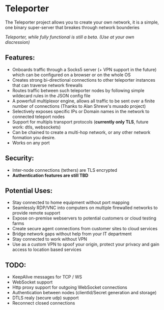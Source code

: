 # Teleporter
The Teleporter project allows you to create your own network,
it is a simple, one binary super-server that breakes through network bounderies

*Teleporter, while fully functional is still a beta. (Use at your own discression)*

## Features:
* Onboards traffic through a Socks5 server (+ VPN support in the future) which can be configured on a browser or on the whole OS
* Creates strong bi-directional connections to other teleporter instances that can traverse network firewalls
* Routes traffic between such teleporter nodes by following simple wildecard rules in the JSON config file
* A powerfull multiplexor engine, allows all traffic to be sent over a finite number of connections (Thanks to Alan Shreve's muxado project)
* Selectively exposes specific IPs or Domain names in the network to connected teleport nodes
* Support for multipls transport protocols (**currently only TLS**, future work: dtls, websockets)
* Can be chained to create a multi-hop network, or any other network formation you desire.
* Works on any port

## Security:
* Inter-node connections (tethers) are TLS encrypted 
* **Authentication features are still TBD**

## Potential Uses:
* Stay connected to home equipment without port mapping
* Seamlessly RDP/VNC into computers on multiple firewalled networks to provide remote support
* Expose on-premise webservers to potential customers or cloud testing farms
* Create secure agent connections from customer sites to cloud services
* Bridge network gaps without help from your IT department
* Stay connected to work without VPN
* Use as a custom VPN to spoof your origin, protect your privacy and gain access to location based services

## TODO:
* KeepAlive messages for TCP / WS
* WebSocket support
* Http proxy support for outgoing WebSocket connections
* Authentication between nodes (clientId/Secret generation and storage)
* DTLS realy (secure udp) support
* Reconnect closed connections